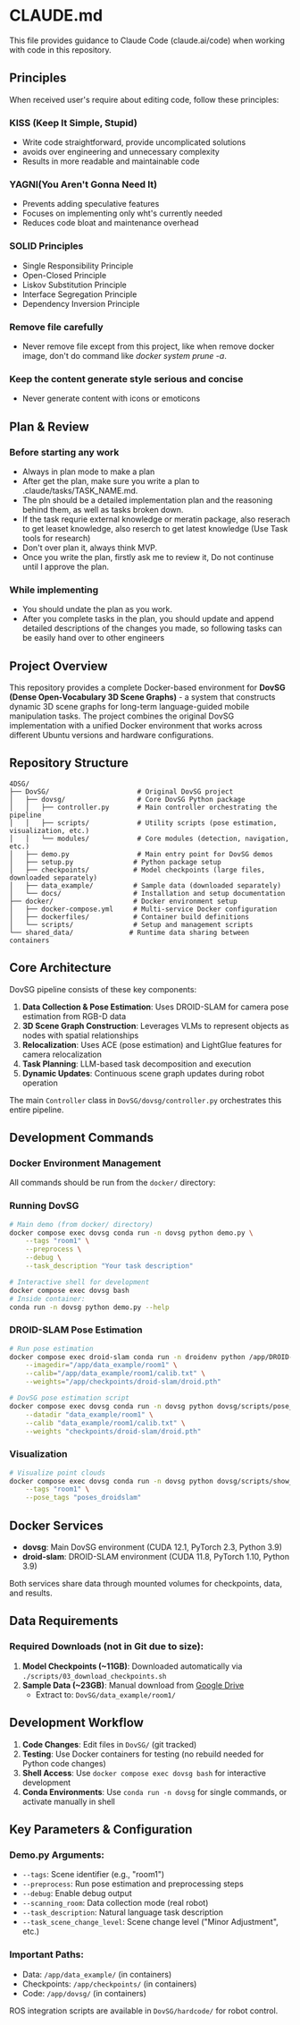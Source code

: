 # CLAUDE.md

This file provides guidance to Claude Code (claude.ai/code) when working with code in this repository.

## Principles
When received user's require about editing code, follow these principles:

### KISS (Keep It Simple, Stupid)
- Write code straightforward, provide uncomplicated solutions
- avoids over engineering and unnecessary complexity
- Results in more readable and maintainable code

### YAGNI(You Aren't Gonna Need It)
- Prevents adding speculative features
- Focuses on implementing only wht's currently needed
- Reduces code bloat and maintenance overhead

### SOLID Principles
- Single Responsibility Principle
- Open-Closed Principle
- Liskov Substitution Principle
- Interface Segregation Principle
- Dependency Inversion Principle

### Remove file carefully
- Never remove file except from this project, like when remove docker image, don't do command like *docker system prune -a*.

### Keep the content generate style serious and concise
- Never generate content with icons or emoticons

### 

## Plan & Review

### Before starting any work
- Always in plan mode to make a plan
- After get the plan, make sure you write a plan to .claude/tasks/TASK_NAME.md.
- The pln should be a detailed implementation plan and the reasoning behind them, as well as tasks broken down.
- If the task requrie external knowledge or meratin package, also reserach to get leaset knowledge, also reserch to get latest knowledge (Use Task tools for research)
- Don't over plan it, always think MVP.
- Once you write the plan, firstly ask me to review it, Do not continuse until I approve the plan.

### While implementing
- You should undate the plan as you work.
- After you complete tasks in the plan, you should update and append detailed descriptions of the changes you made, so following tasks can be easily hand over to other engineers

## Project Overview

This repository provides a complete Docker-based environment for **DovSG (Dense Open-Vocabulary 3D Scene Graphs)** - a system that constructs dynamic 3D scene graphs for long-term language-guided mobile manipulation tasks. The project combines the original DovSG implementation with a unified Docker environment that works across different Ubuntu versions and hardware configurations.

## Repository Structure

```
4DSG/
├── DovSG/                      # Original DovSG project
│   ├── dovsg/                  # Core DovSG Python package
│   │   ├── controller.py       # Main controller orchestrating the pipeline
│   │   ├── scripts/            # Utility scripts (pose estimation, visualization, etc.)
│   │   └── modules/            # Core modules (detection, navigation, etc.)
│   ├── demo.py                 # Main entry point for DovSG demos
│   ├── setup.py               # Python package setup
│   ├── checkpoints/           # Model checkpoints (large files, downloaded separately)
│   ├── data_example/          # Sample data (downloaded separately)
│   └── docs/                  # Installation and setup documentation
├── docker/                    # Docker environment setup
│   ├── docker-compose.yml     # Multi-service Docker configuration
│   ├── dockerfiles/           # Container build definitions
│   └── scripts/               # Setup and management scripts
└── shared_data/              # Runtime data sharing between containers
```

## Core Architecture

DovSG pipeline consists of these key components:

1. **Data Collection & Pose Estimation**: Uses DROID-SLAM for camera pose estimation from RGB-D data
2. **3D Scene Graph Construction**: Leverages VLMs to represent objects as nodes with spatial relationships
3. **Relocalization**: Uses ACE (pose estimation) and LightGlue features for camera relocalization
4. **Task Planning**: LLM-based task decomposition and execution
5. **Dynamic Updates**: Continuous scene graph updates during robot operation

The main `Controller` class in `DovSG/dovsg/controller.py` orchestrates this entire pipeline.

## Development Commands

### Docker Environment Management

All commands should be run from the `docker/` directory:

### Running DovSG

```bash
# Main demo (from docker/ directory)
docker compose exec dovsg conda run -n dovsg python demo.py \
    --tags "room1" \
    --preprocess \
    --debug \
    --task_description "Your task description"

# Interactive shell for development
docker compose exec dovsg bash
# Inside container:
conda run -n dovsg python demo.py --help
```

### DROID-SLAM Pose Estimation

```bash
# Run pose estimation
docker compose exec droid-slam conda run -n droidenv python /app/DROID-SLAM/demo.py \
    --imagedir="/app/data_example/room1" \
    --calib="/app/data_example/room1/calib.txt" \
    --weights="/app/checkpoints/droid-slam/droid.pth"

# DovSG pose estimation script
docker compose exec dovsg conda run -n dovsg python dovsg/scripts/pose_estimation.py \
    --datadir "data_example/room1" \
    --calib "data_example/room1/calib.txt" \
    --weights "checkpoints/droid-slam/droid.pth"
```

### Visualization

```bash
# Visualize point clouds
docker compose exec dovsg conda run -n dovsg python dovsg/scripts/show_pointcloud.py \
    --tags "room1" \
    --pose_tags "poses_droidslam"
```

## Docker Services

- **dovsg**: Main DovSG environment (CUDA 12.1, PyTorch 2.3, Python 3.9)
- **droid-slam**: DROID-SLAM environment (CUDA 11.8, PyTorch 1.10, Python 3.9)

Both services share data through mounted volumes for checkpoints, data, and results.

## Data Requirements

### Required Downloads (not in Git due to size):

1. **Model Checkpoints (~11GB)**: Downloaded automatically via `./scripts/03_download_checkpoints.sh`
2. **Sample Data (~23GB)**: Manual download from [Google Drive](https://drive.google.com/drive/folders/13v5QOrqjxye__kJwDIuD7kTdeSSNfR5x?usp=sharing)
   - Extract to: `DovSG/data_example/room1/`

## Development Workflow

1. **Code Changes**: Edit files in `DovSG/` (git tracked)
2. **Testing**: Use Docker containers for testing (no rebuild needed for Python code changes)
3. **Shell Access**: Use `docker compose exec dovsg bash` for interactive development
4. **Conda Environments**: Use `conda run -n dovsg` for single commands, or activate manually in shell

## Key Parameters & Configuration

### Demo.py Arguments:
- `--tags`: Scene identifier (e.g., "room1")
- `--preprocess`: Run pose estimation and preprocessing steps
- `--debug`: Enable debug output
- `--scanning_room`: Data collection mode (real robot)
- `--task_description`: Natural language task description
- `--task_scene_change_level`: Scene change level ("Minor Adjustment", etc.)

### Important Paths:
- Data: `/app/data_example/` (in containers)
- Checkpoints: `/app/checkpoints/` (in containers)
- Code: `/app/dovsg/` (in containers)


ROS integration scripts are available in `DovSG/hardcode/` for robot control.